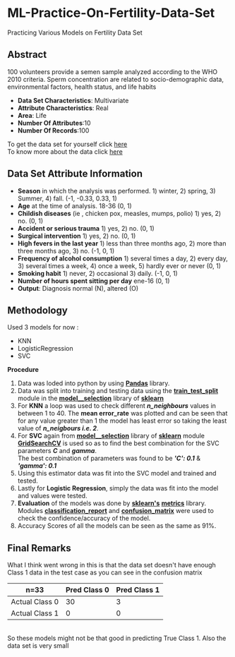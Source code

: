 # ML-Practice-On-Fertility-Data-Set
Practicing Various Models on Fertility Data Set

## Abstract ##

100 volunteers provide a semen sample analyzed according to the WHO 2010 criteria. Sperm concentration are related to socio-demographic data, environmental factors, health status, and life habits

- **Data Set Characteristics**: Multivariate
- **Attribute Characteristics**: Real
- **Area**: Life
- **Number Of Attributes**:10
- **Number Of Records**:100

To get the data set for yourself click [here](https://archive.ics.uci.edu/ml/machine-learning-databases/00244/)<br/>To know more about the data click [here](https://archive.ics.uci.edu/ml/datasets/Fertility)

## Data Set Attribute Information ##

- **Season** in which the analysis was performed. 1) winter, 2) spring, 3) Summer, 4) fall. (-1, -0.33, 0.33, 1)
- **Age** at the time of analysis. 18-36 (0, 1)
- **Childish diseases** (ie , chicken pox, measles, mumps, polio) 1) yes, 2) no. (0, 1)
- **Accident or serious trauma** 1) yes, 2) no. (0, 1)
- **Surgical intervention** 1) yes, 2) no. (0, 1)
- **High fevers in the last year** 1) less than three months ago, 2) more than three months ago, 3) no. (-1, 0, 1)
- **Frequency of alcohol consumption** 1) several times a day, 2) every day, 3) several times a week, 4) once a week, 5) hardly ever       or never (0, 1)
- **Smoking habit** 1) never, 2) occasional 3) daily. (-1, 0, 1)
- **Number of hours spent sitting per day** ene-16 (0, 1)
- **Output**: Diagnosis normal (N), altered (O)

## Methodology ##

Used 3 models for now :
- KNN
- LogisticRegression
- SVC

**Procedure**

1. Data was loded into python by using [**Pandas**](https://pandas.pydata.org) library.
2. Data was split into training and testing data using the [**train_test_split**](http://scikit-learn.org/stable/modules/generated/sklearn.model_selection.train_test_split.html) module in the [**model__selection**](http://scikit-learn.org/stable/modules/classes.html#module-sklearn.model_selection) library of [**sklearn**](http://scikit-learn.org)
3. For **KNN** a loop was used to check different ***n_neighbours*** values in between 1 to 40. The **mean error_rate** was plotted and can be seen that for any value greater than 1 the model has least error so taking the least value  of ***n_neigbours i.e. 2***.
4. For **SVC** again from [**model__selection**](http://scikit-learn.org/stable/modules/classes.html#module-sklearn.model_selection) library of [**sklearn**](http://scikit-learn.org) module [**GridSearchCV**](http://scikit-learn.org/stable/modules/generated/sklearn.model_selection.GridSearchCV.html) is used so as to find the best combination for the SVC parameters ***C*** and ***gamma***.
<br>The best combination of parameters was found to be ***'C': 0.1*** & ***'gamma': 0.1***<br>
5. Using this estimator data was fit into the SVC model and trained and tested.
6. Lastly for **Logistic Regression**, simply the data was fit into the model and values were tested.
7. **Evaluation**  of the models was done by [**sklearn's**](http://scikit-learn.org) [**metrics**](http://scikit-learn.org/stable/modules/classes.html) library. Modules [**classification_report**](http://scikit-learn.org/stable/modules/generated/sklearn.metrics.classification_report.html) and [**confusion_matrix**](http://scikit-learn.org/stable/modules/generated/sklearn.metrics.confusion_matrix.html) were used to check the confidence/accuracy of the model.
9. Accuracy Scores of all the models can be seen as the same as 91%.

## Final Remarks ##

What I think went wrong in this is that the data set doesn't have enough Class 1 data in the test case as you can see in the confusion matrix </br>

| n=33 | Pred Class 0 | Pred Class 1 |
| --- | --- | --- |
| Actual Class 0| 30 | 3|
|Actual Class 1 | 0 | 0|
</br>
So these models might not be that good in predicting True Class 1. Also the data set is very small
  
  
